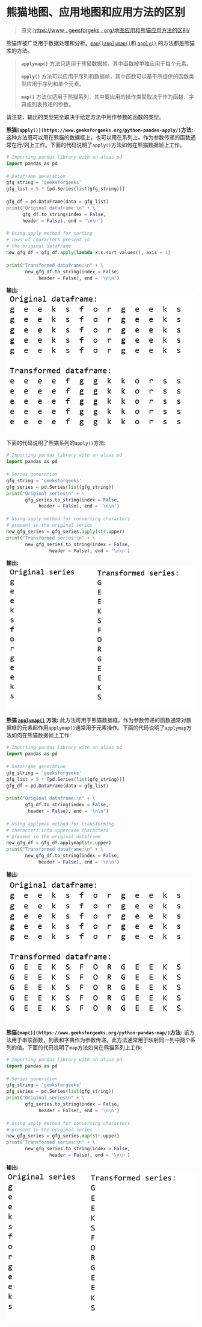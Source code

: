 # 熊猫地图、应用地图和应用方法的区别

> 原文:[https://www . geesforgeks . org/地图应用和熊猫应用方法的区别/](https://www.geeksforgeeks.org/difference-between-map-applymap-and-apply-methods-in-pandas/)

熊猫库被广泛用于数据处理和分析。[`map()`](https://www.geeksforgeeks.org/python-pandas-map/)[`applymap()`](https://www.geeksforgeeks.org/python-pandas-dataframe-applymap/)和 [`apply()`](https://www.geeksforgeeks.org/python-pandas-apply/) 的方法都是熊猫库的方法。

> **`applymap()`** 方法只适用于熊猫数据帧，其中函数被单独应用于每个元素。
> 
> **`apply()`** 方法可以应用于序列和数据帧，其中函数可以基于所提供的函数类型应用于序列和单个元素。
> 
> **`map()`** 方法仅适用于熊猫系列，其中要应用的操作类型取决于作为函数、字典或列表传递的参数。

请注意，输出的类型完全取决于给定方法中用作参数的函数的类型。

**熊猫`[apply()](https://www.geeksforgeeks.org/python-pandas-apply/)`方法:**
这种方法既可以用在熊猫的数据框上，也可以用在系列上。作为参数传递的函数通常在行/列上工作。下面的代码说明了`apply()`方法如何在熊猫数据帧上工作。

```py
# Importing pandas library with an alias pd
import pandas as pd

# Dataframe generation
gfg_string = 'geeksforgeeks'
gfg_list = 5 * [pd.Series(list(gfg_string))]

gfg_df = pd.DataFrame(data = gfg_list)
print("Original dataframe:\n" + \
      gfg_df.to_string(index = False,
      header = False), end = '\n\n')

# Using apply method for sorting 
# rows of characters present in 
# the original dataframe
new_gfg_df = gfg_df.apply(lambda x:x.sort_values(), axis = 1)

print("Transformed dataframe:\n" + \
       new_gfg_df.to_string(index = False,
            header = False), end = '\n\n')
```

**输出:**
![](img/9c36d2bcce9a51fa70114f4a215d73f9.png)

下面的代码说明了熊猫系列的`apply()`方法:

```py
# Importing pandas library with an alias pd
import pandas as pd

# Series generation
gfg_string = 'geeksforgeeks'
gfg_series = pd.Series(list(gfg_string))
print("Original series\n" + \
       gfg_series.to_string(index = False,
            header = False), end = '\n\n')

# Using apply method for converting characters
# present in the original series
new_gfg_series = gfg_series.apply(str.upper)
print("Transformed series:\n" + \
       new_gfg_series.to_string(index = False,
                header = False), end = '\n\n')
```

**输出:**
![](img/47df54100be90b1efa1d033fcbfb6fea.png)

**熊猫 [`applymap()`](https://www.geeksforgeeks.org/python-pandas-dataframe-applymap/) 方法:**
此方法可用于熊猫数据框。作为参数传递的函数通常对数据框的元素起作用`applymap()`通常用于元素操作。下面的代码说明了`applymap`方法如何在熊猫数据帧上工作:

```py
# Importing pandas library with an alias pd
import pandas as pd

# DataFrame generation
gfg_string = 'geeksforgeeks'
gfg_list = 5 * [pd.Series(list(gfg_string))]
gfg_df = pd.DataFrame(data = gfg_list)

print("Original dataframe:\n" + \
       gfg_df.to_string(index = False,
        header = False), end = '\n\n')

# Using applymap method for transforming 
# characters into uppercase characters 
# present in the original dataframe
new_gfg_df = gfg_df.applymap(str.upper)
print("Transformed dataframe:\n" + \
       new_gfg_df.to_string(index = False,
            header = False), end = '\n\n')
```

**输出:**
![](img/1c3657bddb09a7ef14b7d83af2f9f348.png)

**熊猫`[map()](https://www.geeksforgeeks.org/python-pandas-map/)`方法:**
该方法用于串联函数，列表和字典作为参数传递。此方法通常用于映射同一列中两个系列的值。下面的代码说明了`map`方法如何在熊猫系列上工作:

```py
# Importing pandas library with an alias pd
import pandas as pd

# Series generation
gfg_string = 'geeksforgeeks'
gfg_series = pd.Series(list(gfg_string))
print("Original series\n" + \
       gfg_series.to_string(index = False,
            header = False), end = '\n\n')

# Using apply method for converting characters
# present in the original series
new_gfg_series = gfg_series.map(str.upper)
print("Transformed series:\n" + \
       new_gfg_series.to_string(index = False,
                header = False), end = '\n\n')
```

**输出:**
![](img/f26aeae031c719cb3dc807cb92afb37c.png)